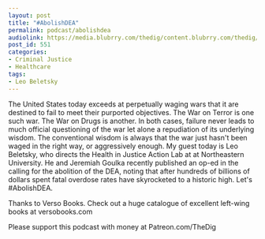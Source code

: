 ```yaml
---
layout: post
title: "#AbolishDEA"
permalink: podcast/abolishdea
audiolink: https://media.blubrry.com/thedig/content.blubrry.com/thedig/The_Dig_-_EP_149_-_BeletskyDEA.mp3
post_id: 551
categories: 
- Criminal Justice
- Healthcare
tags: 
- Leo Beletsky
---
```


The United States today exceeds at perpetually waging wars that it are destined to fail to meet their purported objectives. The War on Terror is one such war. The War on Drugs is another. In both cases, failure never leads to much official questioning of the war let alone a repudiation of its underlying wisdom. The conventional wisdom is always that the war just hasn't been waged in the right way, or aggressively enough. My guest today is Leo Beletsky, who directs the Health in Justice Action Lab at at Northeastern University. He and Jeremiah Goulka recently published an op-ed in the 
 calling for the abolition of the DEA, noting that after hundreds of billions of dollars spent fatal overdose rates have skyrocketed to a historic high. Let's #AbolishDEA.

Thanks to Verso Books. Check out a huge catalogue of excellent left-wing books at versobooks.com

Please support this podcast with money at Patreon.com/TheDig